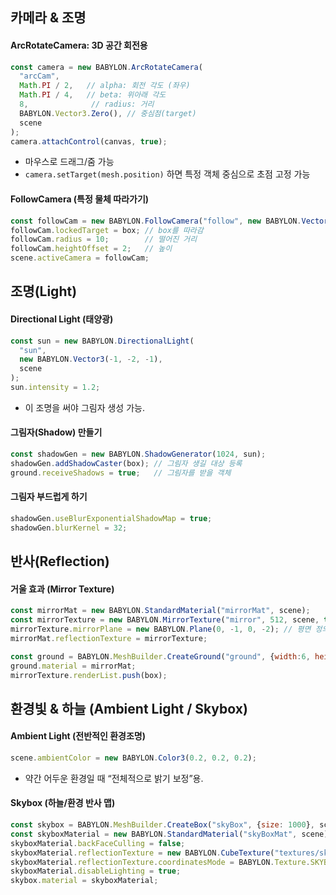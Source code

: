 ## 카메라 & 조명

#### ArcRotateCamera: 3D 공간 회전용

```js
const camera = new BABYLON.ArcRotateCamera(
  "arcCam",
  Math.PI / 2,   // alpha: 회전 각도 (좌우)
  Math.PI / 4,   // beta: 위아래 각도
  8,              // radius: 거리
  BABYLON.Vector3.Zero(), // 중심점(target)
  scene
);
camera.attachControl(canvas, true);
```
- 마우스로 드래그/줌 가능
- `camera.setTarget(mesh.position)` 하면 특정 객체 중심으로 초점 고정 가능

#### FollowCamera (특정 물체 따라가기)

```js
const followCam = new BABYLON.FollowCamera("follow", new BABYLON.Vector3(0, 3, -10), scene);
followCam.lockedTarget = box; // box를 따라감
followCam.radius = 10;        // 떨어진 거리
followCam.heightOffset = 2;   // 높이
scene.activeCamera = followCam;
```

## 조명(Light)

#### Directional Light (태양광)

```js
const sun = new BABYLON.DirectionalLight(
  "sun",
  new BABYLON.Vector3(-1, -2, -1),
  scene
);
sun.intensity = 1.2;
```

- 이 조명을 써야 그림자 생성 가능.

#### 그림자(Shadow) 만들기

```js
const shadowGen = new BABYLON.ShadowGenerator(1024, sun);
shadowGen.addShadowCaster(box); // 그림자 생길 대상 등록
ground.receiveShadows = true;   // 그림자를 받을 객체
```

#### 그림자 부드럽게 하기

```js
shadowGen.useBlurExponentialShadowMap = true;
shadowGen.blurKernel = 32;
```

## 반사(Reflection)

#### 거울 효과 (Mirror Texture)

```js
const mirrorMat = new BABYLON.StandardMaterial("mirrorMat", scene);
const mirrorTexture = new BABYLON.MirrorTexture("mirror", 512, scene, true);
mirrorTexture.mirrorPlane = new BABYLON.Plane(0, -1, 0, -2); // 평면 정의
mirrorMat.reflectionTexture = mirrorTexture;

const ground = BABYLON.MeshBuilder.CreateGround("ground", {width:6, height:6}, scene);
ground.material = mirrorMat;
mirrorTexture.renderList.push(box);
```

## 환경빛 & 하늘 (Ambient Light / Skybox)

#### Ambient Light (전반적인 환경조명)

```js
scene.ambientColor = new BABYLON.Color3(0.2, 0.2, 0.2);
```

- 약간 어두운 환경일 때 “전체적으로 밝기 보정”용.

#### Skybox (하늘/환경 반사 맵)

```js
const skybox = BABYLON.MeshBuilder.CreateBox("skyBox", {size: 1000}, scene);
const skyboxMaterial = new BABYLON.StandardMaterial("skyBoxMat", scene);
skyboxMaterial.backFaceCulling = false;
skyboxMaterial.reflectionTexture = new BABYLON.CubeTexture("textures/skybox/skybox", scene);
skyboxMaterial.reflectionTexture.coordinatesMode = BABYLON.Texture.SKYBOX_MODE;
skyboxMaterial.disableLighting = true;
skybox.material = skyboxMaterial;
```

